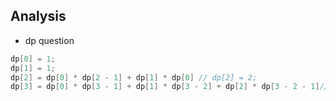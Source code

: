 ## Analysis
* dp question
```java
dp[0] = 1;
dp[1] = 1;
dp[2] = dp[0] * dp[2 - 1] + dp[1] * dp[0] // dp[2] = 2;
dp[3] = dp[0] * dp[3 - 1] + dp[1] * dp[3 - 2] + dp[2] * dp[3 - 2 - 1]// dp[3] = 2 + 1 + 2 = 5;
```
